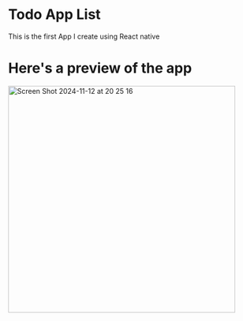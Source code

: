 # Todo App List
This is the first App I create using React native 

# Here's a preview of the app
<img width="460" alt="Screen Shot 2024-11-12 at 20 25 16" src="https://github.com/user-attachments/assets/f0f704fe-bf7e-426b-bd40-b6bdd3d2eb67">
